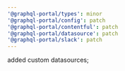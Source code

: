 ```yaml
---
'@graphql-portal/types': minor
'@graphql-portal/config': patch
'@graphql-portal/contentful': patch
'@graphql-portal/datasource': patch
'@graphql-portal/slack': patch
---
```


added custom datasources;
